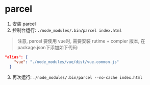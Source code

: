 # parcel

1. 安装 parcel
2. 控制台运行: `./node_modules/.bin/parcel index.html`

> 注意, parcel 要使用 vue时, 需要安装 rutime + compier 版本, 在 package.json下添加如下代码:
```json
"alias": {
    "vue": "./node_modules/vue/dist/vue.common.js"
  }
```
3. 再次运行: `./node_modules/.bin/parcel --no-cache index.html`